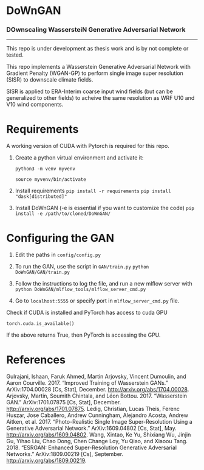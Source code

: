 # DoWnGAN

### DOwnscaling WassersteiN Generative Adversarial Network
---
This repo is under development as thesis work and is by not complete or tested.

This repo implements a Wasserstein Generative Adversarial Network with Gradient Penalty (WGAN-GP) to perform single image super resolution (SISR) to downscale climate fields.

SISR is applied to ERA-Interim coarse input wind fields (but can be generalized to other fields) to acheive the same resolution as WRF U10 and V10 wind components. 

# Requirements
A working version of CUDA with Pytorch is required for this repo. 

1. Create a python virtual environment and activate it:

    ```python3 -m venv myvenv```

    ```source myvenv/bin/activate```

2. Install requirements
    ```pip install -r requirements```
    ```pip install "dask[distributed]"```

3. Install DoWnGAN (-e is essential if you want to customize the code)
```pip install -e /path/to/cloned/DoWnGAN/```

# Configuring the GAN

1. Edit the paths in `config/config.py`

2. To run the GAN, use the script in `GAN/train.py`
```python DoWnGAN/GAN/train.py```

3. Follow the instructions to log the file, and run a new mlflow server with
```python DoWnGAN/mlflow_tools/mlflow_server_cmd.py```

4. Go to `localhost:5555` or specify port in `mlflow_server_cmd.py` file. 

Check if CUDA is installed and PyTorch has access to cuda GPU
```python3
torch.cuda.is_available()
```

If the above returns True, then PyTorch is accessing the GPU.

 # References
 Gulrajani, Ishaan, Faruk Ahmed, Martin Arjovsky, Vincent Dumoulin, and Aaron Courville. 2017. “Improved Training of Wasserstein GANs.” ArXiv:1704.00028 [Cs, Stat], December. http://arxiv.org/abs/1704.00028.
Arjovsky, Martin, Soumith Chintala, and Léon Bottou. 2017. “Wasserstein GAN.” ArXiv:1701.07875 [Cs, Stat], December. http://arxiv.org/abs/1701.07875.
Ledig, Christian, Lucas Theis, Ferenc Huszar, Jose Caballero, Andrew Cunningham, Alejandro Acosta, Andrew Aitken, et al. 2017. “Photo-Realistic Single Image Super-Resolution Using a Generative Adversarial Network.” ArXiv:1609.04802 [Cs, Stat], May. http://arxiv.org/abs/1609.04802.
Wang, Xintao, Ke Yu, Shixiang Wu, Jinjin Gu, Yihao Liu, Chao Dong, Chen Change Loy, Yu Qiao, and Xiaoou Tang. 2018. “ESRGAN: Enhanced Super-Resolution Generative Adversarial Networks.” ArXiv:1809.00219 [Cs], September. http://arxiv.org/abs/1809.00219.
